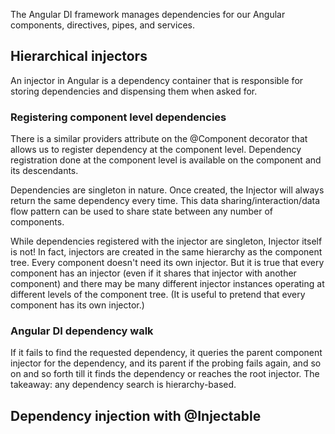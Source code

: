 The Angular DI framework manages dependencies for our Angular components, directives, pipes, and services.

## Hierarchical injectors
An injector in Angular is a dependency container that is responsible for storing dependencies and dispensing them when asked for.


### Registering component level dependencies
There is a similar providers attribute on the @Component decorator that allows us to register dependency at the component level. Dependency registration done at the component level is available on the component and its descendants.

Dependencies are singleton in nature. Once created, the Injector will always return the same dependency every time.  This data sharing/interaction/data flow pattern can be used to share state between any number of components.

While dependencies registered with the injector are singleton, Injector itself is not! In fact, injectors are created in the same hierarchy as the component tree. Every component doesn't need its own injector. But it is true that every component has an injector (even if it shares that injector with another component) and there may be many different injector instances operating at different levels of the component tree. (It is useful to pretend that every component has its own injector.)


### Angular DI dependency walk
 If it fails to find the requested dependency, it queries the parent component injector for the dependency, and its parent if the probing fails again, and so on and so forth till it finds the dependency or reaches the root injector. The takeaway: any dependency search is hierarchy-based.


 ## Dependency injection with @Injectable
